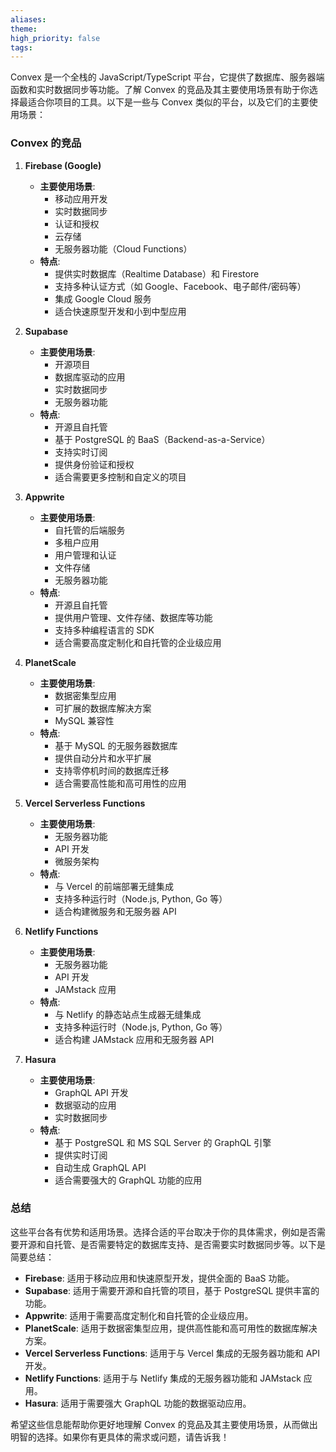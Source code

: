 ```yaml
---
aliases: 
theme: 
high_priority: false
tags:
---
```

Convex 是一个全栈的 JavaScript/TypeScript 平台，它提供了数据库、服务器端函数和实时数据同步等功能。了解 Convex 的竞品及其主要使用场景有助于你选择最适合你项目的工具。以下是一些与 Convex 类似的平台，以及它们的主要使用场景：

### Convex 的竞品

1. **Firebase (Google)**
   - **主要使用场景**:
     - 移动应用开发
     - 实时数据同步
     - 认证和授权
     - 云存储
     - 无服务器功能（Cloud Functions）
   - **特点**:
     - 提供实时数据库（Realtime Database）和 Firestore
     - 支持多种认证方式（如 Google、Facebook、电子邮件/密码等）
     - 集成 Google Cloud 服务
     - 适合快速原型开发和小到中型应用

2. **Supabase**
   - **主要使用场景**:
     - 开源项目
     - 数据库驱动的应用
     - 实时数据同步
     - 无服务器功能
   - **特点**:
     - 开源且自托管
     - 基于 PostgreSQL 的 BaaS（Backend-as-a-Service）
     - 支持实时订阅
     - 提供身份验证和授权
     - 适合需要更多控制和自定义的项目

3. **Appwrite**
   - **主要使用场景**:
     - 自托管的后端服务
     - 多租户应用
     - 用户管理和认证
     - 文件存储
     - 无服务器功能
   - **特点**:
     - 开源且自托管
     - 提供用户管理、文件存储、数据库等功能
     - 支持多种编程语言的 SDK
     - 适合需要高度定制化和自托管的企业级应用

4. **PlanetScale**
   - **主要使用场景**:
     - 数据密集型应用
     - 可扩展的数据库解决方案
     - MySQL 兼容性
   - **特点**:
     - 基于 MySQL 的无服务器数据库
     - 提供自动分片和水平扩展
     - 支持零停机时间的数据库迁移
     - 适合需要高性能和高可用性的应用

5. **Vercel Serverless Functions**
   - **主要使用场景**:
     - 无服务器功能
     - API 开发
     - 微服务架构
   - **特点**:
     - 与 Vercel 的前端部署无缝集成
     - 支持多种运行时（Node.js, Python, Go 等）
     - 适合构建微服务和无服务器 API

6. **Netlify Functions**
   - **主要使用场景**:
     - 无服务器功能
     - API 开发
     - JAMstack 应用
   - **特点**:
     - 与 Netlify 的静态站点生成器无缝集成
     - 支持多种运行时（Node.js, Python, Go 等）
     - 适合构建 JAMstack 应用和无服务器 API

7. **Hasura**
   - **主要使用场景**:
     - GraphQL API 开发
     - 数据驱动的应用
     - 实时数据同步
   - **特点**:
     - 基于 PostgreSQL 和 MS SQL Server 的 GraphQL 引擎
     - 提供实时订阅
     - 自动生成 GraphQL API
     - 适合需要强大的 GraphQL 功能的应用

### 总结
这些平台各有优势和适用场景。选择合适的平台取决于你的具体需求，例如是否需要开源和自托管、是否需要特定的数据库支持、是否需要实时数据同步等。以下是简要总结：

- **Firebase**: 适用于移动应用和快速原型开发，提供全面的 BaaS 功能。
- **Supabase**: 适用于需要开源和自托管的项目，基于 PostgreSQL 提供丰富的功能。
- **Appwrite**: 适用于需要高度定制化和自托管的企业级应用。
- **PlanetScale**: 适用于数据密集型应用，提供高性能和高可用性的数据库解决方案。
- **Vercel Serverless Functions**: 适用于与 Vercel 集成的无服务器功能和 API 开发。
- **Netlify Functions**: 适用于与 Netlify 集成的无服务器功能和 JAMstack 应用。
- **Hasura**: 适用于需要强大 GraphQL 功能的数据驱动应用。

希望这些信息能帮助你更好地理解 Convex 的竞品及其主要使用场景，从而做出明智的选择。如果你有更具体的需求或问题，请告诉我！